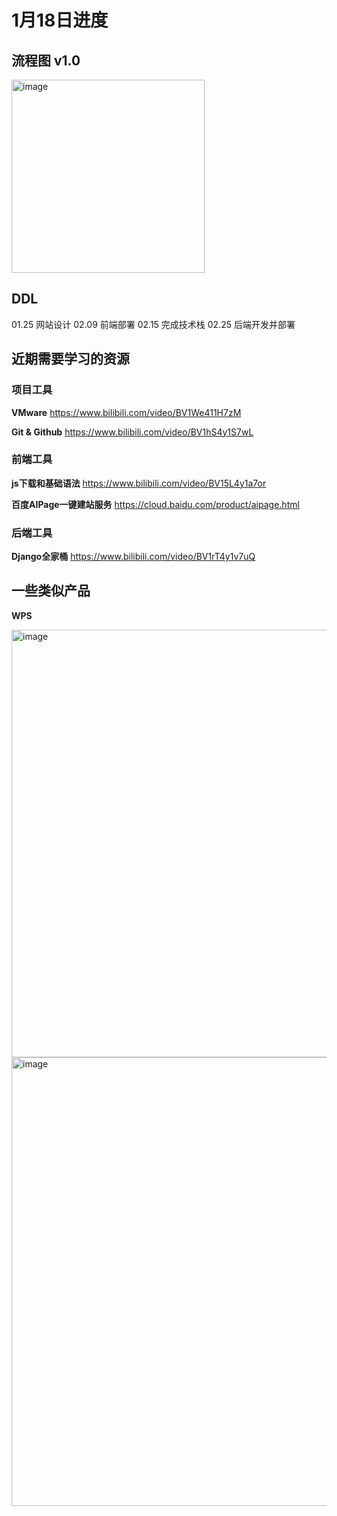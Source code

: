 # 1月18日进度

## 流程图 v1.0

<img width="309" alt="image" src="https://github.com/Huafucius/Chick_Plan/assets/146501764/06d4a2d7-2663-44a6-8f3e-2a03d0a3b3f6">

## DDL

01.25 网站设计
02.09 前端部署
02.15 完成技术栈
02.25 后端开发并部署


## 近期需要学习的资源

### 项目工具

**VMware** https://www.bilibili.com/video/BV1We411H7zM

**Git & Github** https://www.bilibili.com/video/BV1hS4y1S7wL

### 前端工具

**js下载和基础语法** https://www.bilibili.com/video/BV15L4y1a7or

**百度AIPage一键建站服务** https://cloud.baidu.com/product/aipage.html

### 后端工具

**Django全家桶** https://www.bilibili.com/video/BV1rT4y1v7uQ

## 一些类似产品

**WPS**

<img width="684" alt="image" src="https://github.com/Huafucius/Chick_Plan/assets/146501764/3b8a8688-feef-48d9-a0bf-ba8ea9ee9e83">

<img width="718" alt="image" src="https://github.com/Huafucius/Chick_Plan/assets/146501764/dc5ee63b-7a11-40bc-bab6-b3cdcf38ca50">

